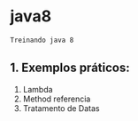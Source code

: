 # java8


```sh
Treinando java 8

```

## 1. Exemplos práticos:

1. Lambda
2. Method referencia
3. Tratamento de Datas


```
